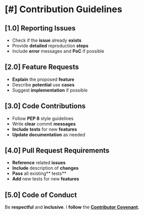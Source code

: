 # [#] Contribution Guidelines

## [1.0] Reporting Issues 
- Check if the **issue** already **exists**
- Provide **detailed** reproduction **steps**
- Include **error** messages and **PoC** if possible

## [2.0] Feature Requests
- **Explain** the proposed **feature**
- Describe **potential** use **cases**
- Suggest **implementation** if possible

## [3.0] Code Contributions
- Follow **PEP 8** style guidelines
- Write **clear** commit **messages**
- **Include** **tests** for new **features**
- **Update documentation** as needed

## [4.0] Pull Request Requirements
- **Reference** related **issues**
- **Include** description of **changes**
- **Pass** all existing** tests**
- **Add** new tests for new **features**

## [5.0] Code of Conduct
Be **respectful** and **inclusive**. I **follow** the **[Contributor Covenant](https://www.contributor-covenant.org/).**
